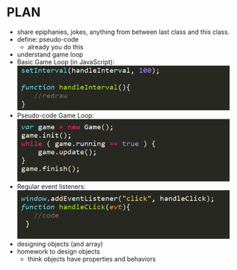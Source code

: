 PLAN
=======
* share epiphanies, jokes, anything from between last class and this class.
* define: pseudo-code
	* already you do this
* understand game loop
* Basic Game Loop (in JavaScript):
	![](img/gameloop_js.png)
* Pseudo-code Game Loop:
	![](img/gameloop_stubbed.png)
* Regular event listeners:
	![](img/handler_but_errors.png)
* designing objects (and array)
* homework to design objects
	* think objects have properties and behaviors

